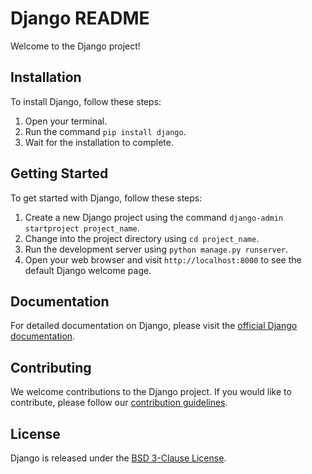 # Django README

Welcome to the Django project!

## Installation

To install Django, follow these steps:

1. Open your terminal.
2. Run the command `pip install django`.
3. Wait for the installation to complete.

## Getting Started

To get started with Django, follow these steps:

1. Create a new Django project using the command `django-admin startproject project_name`.
2. Change into the project directory using `cd project_name`.
3. Run the development server using `python manage.py runserver`.
4. Open your web browser and visit `http://localhost:8000` to see the default Django welcome page.

## Documentation

For detailed documentation on Django, please visit the [official Django documentation](https://docs.djangoproject.com/).

## Contributing

We welcome contributions to the Django project. If you would like to contribute, please follow our [contribution guidelines](https://docs.djangoproject.com/en/dev/internals/contributing/).

## License

Django is released under the [BSD 3-Clause License](https://github.com/django/django/blob/main/LICENSE).
